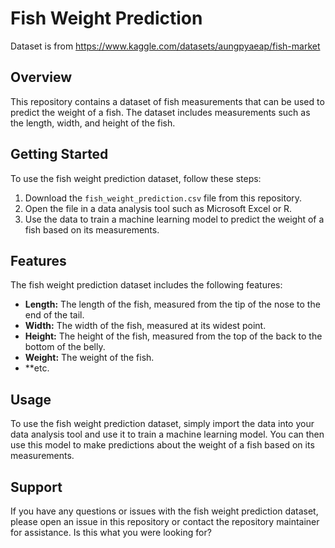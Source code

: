 # Fish Weight Prediction

Dataset is from https://www.kaggle.com/datasets/aungpyaeap/fish-market

## Overview

This repository contains a dataset of fish measurements that can be used to predict the weight of a fish. The dataset includes measurements such as the length, width, and height of the fish.

## Getting Started

To use the fish weight prediction dataset, follow these steps:

1. Download the `fish_weight_prediction.csv` file from this repository.
2. Open the file in a data analysis tool such as Microsoft Excel or R.
3. Use the data to train a machine learning model to predict the weight of a fish based on its measurements.

## Features

The fish weight prediction dataset includes the following features:

- **Length:** The length of the fish, measured from the tip of the nose to the end of the tail.
- **Width:** The width of the fish, measured at its widest point.
- **Height:** The height of the fish, measured from the top of the back to the bottom of the belly.
- **Weight:** The weight of the fish.
- **etc.

## Usage

To use the fish weight prediction dataset, simply import the data into your data analysis tool and use it to train a machine learning model. You can then use this model to make predictions about the weight of a fish based on its measurements.

## Support

If you have any questions or issues with the fish weight prediction dataset, please open an issue in this repository or contact the repository maintainer for assistance.
Is this what you were looking for?

